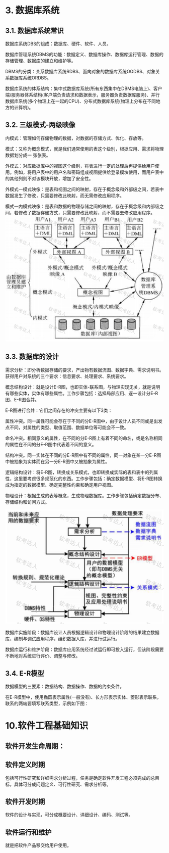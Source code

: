 # 3. 数据库系统
## 3.1. 数据库系统常识
数据库系统DBS的组成：数据库、硬件、软件、人员。

数据库管理系统DBMS的功能：数据定义、数据库操作、数据库运行管理、数据的存储管理、数据库的建立和维护等。

DBMS的分类：关系数据库系统RDBS、面向对象的数据库系统OODBS、对象关系数据库系统ORDBS。

数据库系统的体系结构：集中式数据库系统(所有东西集中在DBMS电脑上)、客户端/服务器体系结构(客户端负责请求和数据表示，服务器负责数据库服务)、并行数据库系统(多个物理上在一起的CPU)、分布式数据库系统(物理上分布在不同地方的计算机)。

## 3.2. 三级模式-两级映像
内模式：管理如何存储物理的数据，对数据的存储方式、优化、存放等。

模式：又称为概念模式，就是我们通常使用的表这个级别，根据应用、需求将物理数据划分成一
张张表。

外模式：对应数据库中的视图这个级别，将表进行一定的处理后再提供给用户使用。例如，将用户表中的用户名和密码组成视图提供给登录模块使用，而用户表中的其他列则不对该模块开放，增加了安全性。

外模式一模式映像：是表和视图之间的映射，存在于概念级和外部级之间，若表中数据发生了修改，只需要修改此映射，而无需修改应用程序。

模式一内模式映像：是表和数据的物理存储之间的映射，存在于概念级和内部级之间，若修改了数据存储方式，只需要修改此映射，而不需要去修改应用程序。
![img.png](img.png)
## 3.3. 数据库的设计
需求分析：即分析数据存储的要求，产出物有数据流图、数据字典、需求说明书。获得用户对系统的三个要求：信息要求、处理要求、系统要求。

概念结构设计：就是设计E-R图，也即实体-联系图，与物理实现无关，就是说明有哪些实体，实体有哪些属性。工作步骤包括：选择局部应用、逐一设计分E-R图、E-R图合并。

E-R图进行合并：它们之间存在的冲突主要有以下3类：

属性冲突。同一属性可能会存在于不同的分E-R图中，由于设计人员不同或是出发点不同，对属性的类型、取值范围、数据单位等可能会不一致。

命名冲突。相同意义的属性，在不同的分E-R图上有着不同的命名，或是名称相同的属性在不同的分E-R图中代表着不同的意义。

结构冲突。同一实体在不同的分E-R图中有不同的属性，同一对象在某一分E-R图中被抽象为实体而在另一分E-R图中又被抽象为属性。

逻辑结构设计：将E-R图，转换成关系模式，也即转换成实际的表和表中的列属性，这里要考虑很多规范化的东西。工作步骤包括：确定数据模型、将E-R图转换成为指定的数据模型、确定完整性约束和确定用户视图。

物理设计：根据生成的表等概念，生成物理数据库。工作步骤包括确定数据分布、存储结构和访问方式。

![img.png](img1.png)

数据库实施阶段：数据库设计人员根据逻辑设计和物理设计阶段的结果建立数据库，编制与调试应用程序，组织数据入库，并进行试运行。

数据库运行和维护阶段：数据库应用系统经过试运行即可投入运行，但该阶段需要不断地对系统进行评价、调整与修改。

## 3.4. E-R模型
数据模型的三要素：数据结构、数据操作、数据的约束条件。

在E-R模型中，使用椭圆表示属性(一般没有)、长方形表示实体、菱形表示联系，联系的两端要填写联系类型，示例如下图：



# 10.软件工程基础知识

## 软件开发生命周期：
## 软件定义时期
包括可行性研究和详细需求分析过程，任务是确定软件开发工程必须完成的总目标，具体可分成问题定义、可行性研究、需求分析等。
## 软件开发时期
软件的设计与实现，可分成概要设计、详细设计、编码、测试等。
## 软件运行和维护
就是把软件产品移交给用户使用。

